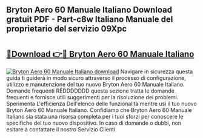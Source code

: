 ## Bryton Aero 60 Manuale Italiano Download gratuit PDF - Part-c8w Italiano Manuale del proprietario del servizio 09Xpc

# <h2><a href="http://dfeetn.blite.top/?on=Bryton+Aero+60+Manuale+Italiano">🔗Download 👉🔴 Bryton Aero 60 Manuale Italiano</a></h2>

[![Bryton Aero 60 Manuale Italiano download](https://i.imgur.com/lujVjoI.png)](http://dfeetn.blite.top/?on=Bryton+Aero+60+Manuale+Italiano)
Navigare in sicurezza questa guida ti guiderà in modo sicuro attraverso il processo di configurazione, utilizzo e manutenzione del tuo nuovo Bryton Aero 60 Manuale Italiano. Domande frequenti REDDDDDDD questa sezione tratta le domande frequenti e fornisce utili suggerimenti per la risoluzione dei problemi. Sperimenta L'efficienza Dell'elenco delle funzionalità mentre usi il tuo nuovo Bryton Aero 60 Manuale Italiano. Confidiamo che Bryton Aero 60 Manuale Italiano sia stata una risorsa completa per i tuoi sforzi per conoscere le specifiche del tuo nuovo dispositivo. In caso di domande o dubbi, non esitare a contattare il nostro Servizio Clienti.

